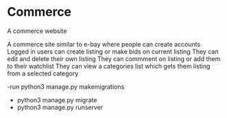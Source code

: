 # Commerce
A commerce website

A commerce site similar to e-bay where people can create accounts
Logged in users can create listing or make bids on current listing
They can edit and delete their own listing
They can commment on listing or add them to their watchlist
They can view a categories list which gets them listing from a selected category

-run python3 manage.py makemigrations
-    python3 manage.py migrate
-    python3 manage.py runserver

